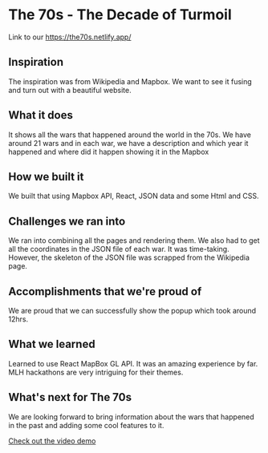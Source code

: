 # The 70s - The Decade of Turmoil

Link to our https://the70s.netlify.app/

## Inspiration
The inspiration was from Wikipedia and Mapbox. We want to see it fusing and turn out with a beautiful website.
## What it does
It shows all the wars that happened around the world in the 70s. We have around 21 wars and in each war, we have a description and which year it happened and where did it happen showing it in the Mapbox 
## How we built it
We built that using Mapbox API, React, JSON data and some Html and CSS.
## Challenges we ran into
We ran into combining all the pages and rendering them. We also had to get all the coordinates in the JSON file of each war. It was time-taking. However, the skeleton of the JSON file was scrapped from the Wikipedia page.
## Accomplishments that we're proud of
We are proud that we can successfully show the popup which took around 12hrs.
## What we learned
Learned to use React MapBox GL API.
It was an amazing experience by far. MLH hackathons are very intriguing for their themes.
## What's next for The 70s
We are looking forward to bring information about the wars that happened in the past and adding some cool features to it.

[Check out the video demo](https://www.youtube.com/watch?v=2sPgiIH0ATg&t=3s)
